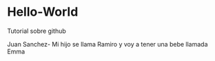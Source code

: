 # Hello-World
Tutorial sobre github

Juan Sanchez- Mi hijo se llama Ramiro y voy a tener una bebe llamada Emma
